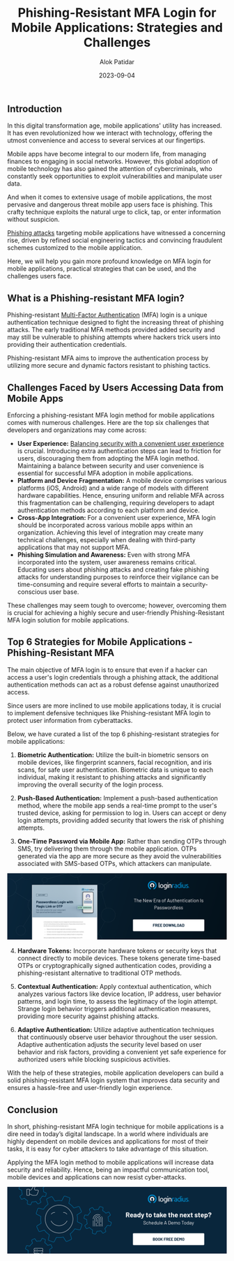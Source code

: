 ﻿---
title: "Phishing-Resistant MFA Login for Mobile Applications: 
Strategies and Challenges"
date: "2023-09-04"
coverImage: "phishing-resistant.jpg"
tags: ["data security","mfa login","cybersecurity","cx"]
author: "Alok Patidar"
description: "Phishing-resistant multi-factor Authentication (MFA) login is a unique approach to information security that aims to strengthen the defenses against phishing attacks. Know all about the strategies and challenges involved."
metatitle: "Phishing-resistant MFA for Mobile Applications"
metadescription: "Explore phishing-resistant MFA strategies for the secure exchange of information through mobile applications. Read here to know more."
---
## Introduction

In this digital transformation age, mobile applications' utility has increased. It has even revolutionized how we interact with technology, offering the utmost convenience and access to several services at our fingertips. 

Mobile apps have become integral to our modern life, from managing finances to engaging in social networks. However, this global adoption of mobile technology has also gained the attention of cybercriminals, who constantly seek opportunities to exploit vulnerabilities and manipulate user data.

And when it comes to extensive usage of mobile applications, the most pervasive and dangerous threat mobile app users face is phishing. This crafty technique exploits the natural urge to click, tap, or enter information without suspicion. 

[Phishing attacks](https://www.loginradius.com/blog/identity/phishing-for-identity/) targeting mobile applications have witnessed a concerning rise, driven by refined social engineering tactics and convincing fraudulent schemes customized to the mobile application.

Here, we will help you gain more profound knowledge on MFA login for mobile applications, practical strategies that can be used, and the challenges users face. 


## What is a Phishing-resistant MFA login?

Phishing-resistant [Multi-Factor Authentication](https://www.loginradius.com/multi-factor-authentication/) (MFA) login is a unique authentication technique designed to fight the increasing threat of phishing attacks. The early traditional MFA methods provided added security and may still be vulnerable to phishing attempts where hackers trick users into providing their authentication credentials.

Phishing-resistant MFA aims to improve the authentication process by utilizing more secure and dynamic factors resistant to phishing tactics.

## Challenges Faced by Users Accessing Data from Mobile Apps

Enforcing a phishing-resistant MFA login method for mobile applications comes with numerous challenges. Here are the top six challenges that developers and organizations may come across:

* **User Experience:** [Balancing security with a convenient user experience](https://www.loginradius.com/blog/identity/balancing-security-cx/) is crucial. Introducing extra authentication steps can lead to friction for users, discouraging them from adopting the MFA login method. Maintaining a balance between security and user convenience is essential for successful MFA adoption in mobile applications.
* **Platform and Device Fragmentation:** A mobile device comprises various platforms (iOS, Android) and a wide range of models with different hardware capabilities. Hence, ensuring uniform and reliable MFA across this fragmentation can be challenging, requiring developers to adapt authentication methods according to each platform and device.
* **Cross-App Integration:** For a convenient user experience, MFA login should be incorporated across various mobile apps within an organization. Achieving this level of integration may create many technical challenges, especially when dealing with third-party applications that may not support MFA.
* **Phishing Simulation and Awareness:** Even with strong MFA incorporated into the system, user awareness remains critical. Educating users about phishing attacks and creating fake phishing attacks for understanding purposes to reinforce their vigilance can be time-consuming and require several efforts to maintain a security-conscious user base.

These challenges may seem tough to overcome; however, overcoming them is crucial for achieving a highly secure and user-friendly Phishing-Resistant MFA login solution for mobile applications.


## Top 6 Strategies for Mobile Applications - Phishing-Resistant MFA

The main objective of MFA login is to ensure that even if a hacker can access a user's login credentials through a phishing attack, the additional authentication methods can act as a robust defense against unauthorized access.

Since users are more inclined to use mobile applications today, it is crucial to implement defensive techniques like Phishing-resistant MFA login to protect user information from cyberattacks. 

Below, we have curated a list of the top 6 phishing-resistant strategies for mobile applications:

1. **Biometric Authentication:** Utilize the built-in biometric sensors on mobile devices, like fingerprint scanners, facial recognition, and iris scans, for safe user authentication. Biometric data is unique to each individual, making it resistant to phishing attacks and significantly improving the overall security of the login process.

2. **Push-Based Authentication:** Implement a push-based authentication method, where the mobile app sends a real-time prompt to the user's trusted device, asking for permission to log in. Users can accept or deny login attempts, providing added security that lowers the risk of phishing attempts.
 
3. **One-Time Password via Mobile App:** Rather than sending OTPs through SMS, try delivering them through the mobile application. OTPs generated via the app are more secure as they avoid the vulnerabilities associated with SMS-based OTPs, which attackers can manipulate.

[![DS-passwordless-login-magic-links](DS-passwordless-login-magic-links.png)](https://www.loginradius.com/resource/passwordless-login-magic-link-otp-datasheet)

4. **Hardware Tokens:** Incorporate hardware tokens or security keys that connect directly to mobile devices. These tokens generate time-based OTPs or cryptographically signed authentication codes, providing a phishing-resistant alternative to traditional OTP methods.
 
5. **Contextual Authentication:** Apply contextual authentication, which analyzes various factors like device location, IP address, user behavior patterns, and login time, to assess the legitimacy of the login attempt. Strange login behavior triggers additional authentication measures, providing more security against phishing attacks.

6. **Adaptive Authentication:** Utilize adaptive authentication techniques that continuously observe user behavior throughout the user session. Adaptive authentication adjusts the security level based on user behavior and risk factors, providing a convenient yet safe experience for authorized users while blocking suspicious activities.

With the help of these strategies, mobile application developers can build a solid phishing-resistant MFA login system that improves data security and ensures a hassle-free and user-friendly login experience.


## Conclusion

In short, phishing-resistant MFA login technique for mobile applications is a dire need in today’s digital landscape. In a world where individuals are highly dependent on mobile devices and applications for most of their tasks, it is easy for cyber attackers to take advantage of this situation. 

Applying the MFA login method to mobile applications will increase data security and reliability. Hence, being an impactful communication tool, mobile devices and applications can now resist cyber-attacks. 

[![book-a-demo-loginradius](../../assets/book-a-demo-loginradius.png)](https://www.loginradius.com/contact-us?utm_source=blog&utm_medium=web&utm_campaign=phishing-resistant-mfa-login-mobile-apps)
